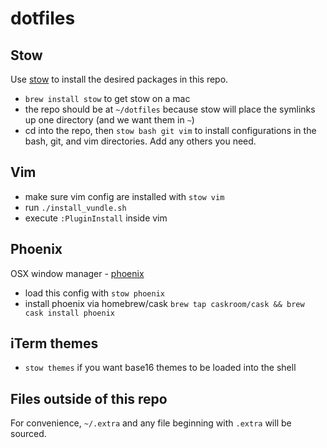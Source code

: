 # dotfiles

## Stow
Use [stow](https://www.gnu.org/software/stow/) to install the desired packages in this repo.  
  - `brew install stow` to get stow on a mac
  - the repo should be at `~/dotfiles` because stow will place the symlinks up one directory (and we want them in `~`)
  - cd into the repo, then `stow bash git vim` to install configurations in the bash, git, and vim directories.  Add any others you need.

## Vim
  - make sure vim config are installed with `stow vim`
  - run `./install_vundle.sh`
  - execute `:PluginInstall` inside vim

## Phoenix
OSX window manager - [phoenix](https://github.com/jasonm23/phoenix)

- load this config with `stow phoenix`
- install phoenix via homebrew/cask `brew tap caskroom/cask && brew cask install phoenix`

## iTerm themes
- `stow themes` if you want base16 themes to be loaded into the shell

## Files outside of this repo
For convenience, `~/.extra` and any file beginning with `.extra` will be sourced.

